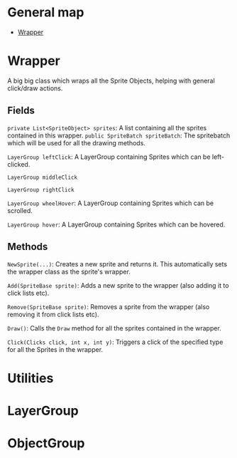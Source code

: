 # General map
- [Wrapper](#Wrapper)

# Wrapper
A big big class which wraps all the Sprite Objects, helping with general click/draw actions.
## Fields
`private List<SpriteObject> sprites`: A list containing all the sprites contained in this wrapper.  `public SpriteBatch spriteBatch`: The spritebatch which will be used for all the drawing methods.

`LayerGroup leftClick`: A LayerGroup containing Sprites which can be left-clicked.

`LayerGroup middleClick`

`LayerGroup rightClick`

`LayerGroup wheelHover`: A LayerGroup containing Sprites which can be scrolled.

`LayerGroup hover`: A LayerGroup containing Sprites which can be hovered.
## Methods
`NewSprite(...)`: Creates a new sprite and returns it. This automatically sets the wrapper class as the sprite's wrapper.

`Add(SpriteBase sprite)`: Adds a new sprite to the wrapper (also adding it to click lists etc).

`Remove(SpriteBase sprite)`: Removes a sprite from the wrapper (also removing it from click lists etc).

`Draw()`: Calls the `Draw` method for all the sprites contained in the wrapper.

`Click(Clicks click, int x, int y)`: Triggers a click of the specified type for all the Sprites in the wrapper.
# Utilities
# LayerGroup
# ObjectGroup